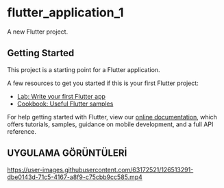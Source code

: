 # flutter_application_1

A new Flutter project.

## Getting Started

This project is a starting point for a Flutter application.

A few resources to get you started if this is your first Flutter project:

- [Lab: Write your first Flutter app](https://flutter.dev/docs/get-started/codelab)
- [Cookbook: Useful Flutter samples](https://flutter.dev/docs/cookbook)

For help getting started with Flutter, view our
[online documentation](https://flutter.dev/docs), which offers tutorials,
samples, guidance on mobile development, and a full API reference.


## UYGULAMA GÖRÜNTÜLERİ

https://user-images.githubusercontent.com/63172521/126513291-dbe0143d-71c5-4167-a8f9-c75cbb9cc585.mp4


